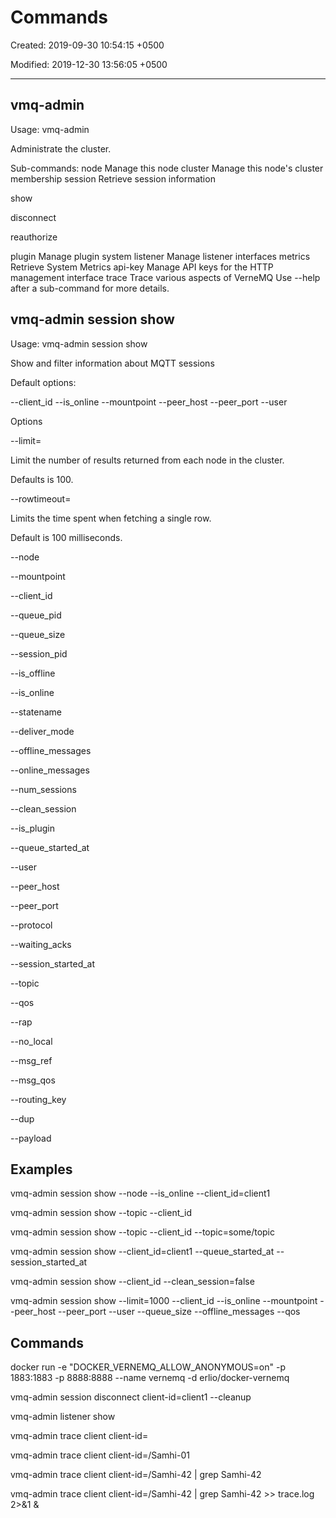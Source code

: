 # Commands

Created: 2019-09-30 10:54:15 +0500

Modified: 2019-12-30 13:56:05 +0500

---

## vmq-admin
Usage: vmq-admin <sub-command>

Administrate the cluster.

Sub-commands:
node Manage this node
cluster Manage this node's cluster membership
session Retrieve session information

show

disconnect

reauthorize

plugin Manage plugin system
listener Manage listener interfaces
metrics Retrieve System Metrics
api-key Manage API keys for the HTTP management interface
trace Trace various aspects of VerneMQ
Use --help after a sub-command for more details.

## vmq-admin session show

Usage: vmq-admin session show

Show and filter information about MQTT sessions

Default options:

--client_id --is_online --mountpoint --peer_host --peer_port --user

Options

--limit=<NumberOfResults>

Limit the number of results returned from each node in the cluster.

Defaults is 100.

--rowtimeout=<NumberOfMilliseconds>

Limits the time spent when fetching a single row.

Default is 100 milliseconds.

--node

--mountpoint

--client_id

--queue_pid

--queue_size

--session_pid

--is_offline

--is_online

--statename

--deliver_mode

--offline_messages

--online_messages

--num_sessions

--clean_session

--is_plugin

--queue_started_at

--user

--peer_host

--peer_port

--protocol

--waiting_acks

--session_started_at

--topic

--qos

--rap

--no_local

--msg_ref

--msg_qos

--routing_key

--dup

--payload

## Examples

vmq-admin session show --node --is_online --client_id=client1

vmq-admin session show --topic --client_id

vmq-admin session show --topic --client_id --topic=some/topic

vmq-admin session show --client_id=client1 --queue_started_at --session_started_at

vmq-admin session show --client_id --clean_session=false

vmq-admin session show --limit=1000 --client_id --is_online --mountpoint --peer_host --peer_port --user --queue_size --offline_messages --qos

## Commands

docker run -e "DOCKER_VERNEMQ_ALLOW_ANONYMOUS=on" -p 1883:1883 -p 8888:8888 --name vernemq -d erlio/docker-vernemq

vmq-admin session disconnect client-id=client1 --cleanup

vmq-admin listener show

vmq-admin trace client client-id=<client-id>

vmq-admin trace client client-id=/Samhi-01

vmq-admin trace client client-id=/Samhi-42 | grep Samhi-42

vmq-admin trace client client-id=/Samhi-42 | grep Samhi-42 >> trace.log 2>&1 &

